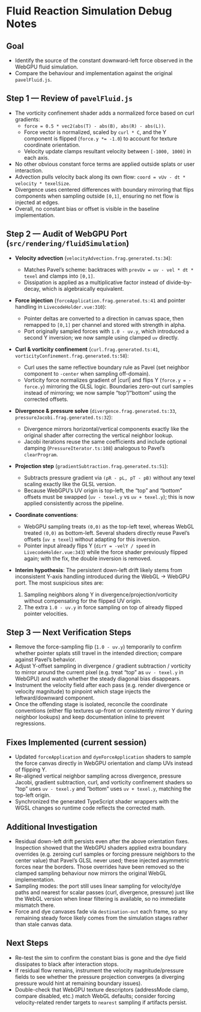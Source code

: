 # Fluid Reaction Simulation Debug Notes

## Goal
- Identify the source of the constant downward-left force observed in the WebGPU fluid simulation.
- Compare the behaviour and implementation against the original `pavelFluid.js`.

## Step 1 — Review of `pavelFluid.js`
- The vorticity confinement shader adds a normalized force based on curl gradients:
  - `force = 0.5 * vec2(abs(T) - abs(B), abs(R) - abs(L))`.
  - Force vector is normalized, scaled by `curl * C`, and the Y component is flipped (`force.y *= -1.0`) to account for texture coordinate orientation.
  - Velocity update clamps resultant velocity between `[-1000, 1000]` in each axis.
- No other obvious constant force terms are applied outside splats or user interaction.
- Advection pulls velocity back along its own flow: `coord = vUv - dt * velocity * texelSize`.
- Divergence uses centered differences with boundary mirroring that flips components when sampling outside `[0,1]`, ensuring no net flow is injected at edges.
- Overall, no constant bias or offset is visible in the baseline implementation.

## Step 2 — Audit of WebGPU Port (`src/rendering/fluidSimulation`)
- **Velocity advection** (`velocityAdvection.frag.generated.ts:34`):
  - Matches Pavel’s scheme: backtraces with `prevUv = uv - vel * dt * texel` and clamps into `[0,1]`.
  - Dissipation is applied as a multiplicative factor instead of divide-by-decay, which is algebraically equivalent.
- **Force injection** (`forceApplication.frag.generated.ts:41` and pointer handling in `LivecodeHolder.vue:310`):
  - Pointer deltas are converted to a direction in canvas space, then remapped to `[0,1]` per channel and stored with strength in alpha.
  - Port originally sampled forces with `1.0 - uv.y`, which introduced a second Y inversion; we now sample using clamped `uv` directly.
- **Curl & vorticity confinement** (`curl.frag.generated.ts:41`, `vorticityConfinement.frag.generated.ts:58`):
  - Curl uses the same reflective boundary rule as Pavel (set neighbor component to `-center` when sampling off-domain).
  - Vorticity force normalizes gradient of |curl| and flips Y (`force.y = -force.y`) mirroring the GLSL logic. Boundaries zero-out curl samples instead of mirroring; we now sample “top”/“bottom” using the corrected offsets.
- **Divergence & pressure solve** (`divergence.frag.generated.ts:33`, `pressureJacobi.frag.generated.ts:32`):
  - Divergence mirrors horizontal/vertical components exactly like the original shader after correcting the vertical neighbor lookup.
  - Jacobi iterations reuse the same coefficients and include optional damping (`PressureIterator.ts:108`) analogous to Pavel’s `clearProgram`.
- **Projection step** (`gradientSubtraction.frag.generated.ts:51`):
  - Subtracts pressure gradient via `(pR - pL, pT - pB)` without any texel scaling exactly like the GLSL version.
  - Because WebGPU’s UV origin is top-left, the “top” and “bottom” offsets must be swapped (`uv - texel.y` vs `uv + texel.y`); this is now applied consistently across the pipeline.
- **Coordinate conventions**:
  - WebGPU sampling treats `(0,0)` as the top-left texel, whereas WebGL treated `(0,0)` as bottom-left. Several shaders directly reuse Pavel’s offsets (`uv ± texel`) without adapting for this inversion.
  - Pointer input already flips Y (`dirY = -velY / speed` in `LivecodeHolder.vue:343`) while the force shader previously flipped again; with the fix, the double inversion is removed.

- **Interim hypothesis**: The persistent down-left drift likely stems from inconsistent Y-axis handling introduced during the WebGL → WebGPU port. The most suspicious sites are:
  1. Sampling neighbors along Y in divergence/projection/vorticity without compensating for the flipped UV origin.
  2. The extra `1.0 - uv.y` in force sampling on top of already flipped pointer velocities.

## Step 3 — Next Verification Steps
- Remove the force-sampling flip (`1.0 - uv.y`) temporarily to confirm whether pointer splats still travel in the intended direction; compare against Pavel’s behavior.
- Adjust Y-offset sampling in divergence / gradient subtraction / vorticity to mirror around the current pixel (e.g. treat “top” as `uv - texel.y` in WebGPU) and watch whether the steady diagonal bias disappears.
- Instrument the velocity field after each pass (e.g. render divergence or velocity magnitude) to pinpoint which stage injects the leftward/downward component.
- Once the offending stage is isolated, reconcile the coordinate conventions (either flip textures up-front or consistently mirror Y during neighbor lookups) and keep documentation inline to prevent regressions.

## Fixes Implemented (current session)
- Updated `forceApplication` and `dyeForceApplication` shaders to sample the force canvas directly in WebGPU orientation and clamp UVs instead of flipping Y.
- Re-aligned vertical neighbor sampling across divergence, pressure Jacobi, gradient subtraction, curl, and vorticity confinement shaders so “top” uses `uv - texel.y` and “bottom” uses `uv + texel.y`, matching the top-left origin.
- Synchronized the generated TypeScript shader wrappers with the WGSL changes so runtime code reflects the corrected math.

## Additional Investigation
- Residual down-left drift persists even after the above orientation fixes. Inspection showed that the WebGPU shaders applied extra boundary overrides (e.g. zeroing curl samples or forcing pressure neighbors to the center value) that Pavel’s GLSL never used; these injected asymmetric forces near the borders. Those overrides have been removed so the clamped sampling behaviour now mirrors the original WebGL implementation.
- Sampling modes: the port still uses linear sampling for velocity/dye paths and nearest for scalar passes (curl, divergence, pressure) just like the WebGL version when linear filtering is available, so no immediate mismatch there.
- Force and dye canvases fade via `destination-out` each frame, so any remaining steady force likely comes from the simulation stages rather than stale canvas data.

## Next Steps
- Re-test the sim to confirm the constant bias is gone and the dye field dissipates to black after interaction stops.
- If residual flow remains, instrument the velocity magnitude/pressure fields to see whether the pressure projection converges (a diverging pressure would hint at remaining boundary issues).
- Double-check that WebGPU texture descriptors (addressMode clamp, compare disabled, etc.) match WebGL defaults; consider forcing velocity-related render targets to `nearest` sampling if artifacts persist.
